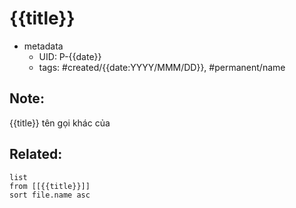 # {{title}}

- metadata
	- UID: P-{{date}}
	- tags: #created/{{date:YYYY/MMM/DD}}, #permanent/name

## Note:
{{title}} tên gọi khác của 

## Related:
```dataview
list
from [[{{title}}]]
sort file.name asc
```
